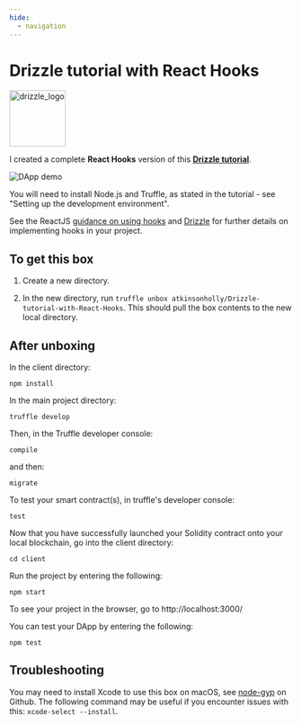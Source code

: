 ```yaml
---
hide:
  - navigation
---
```


# Drizzle tutorial with React Hooks

<img src="https://truffleframework.com/img/drizzle-logomark.svg" alt="drizzle_logo" title="drizzle_logo" width="100" />

I created a complete **React Hooks** version of this [**Drizzle tutorial**](https://www.trufflesuite.com/tutorials/getting-started-with-drizzle-and-react).

![DApp demo](https://media.giphy.com/media/TdQVda1SmPNaU2gN4J/giphy.gif)

You will need to install Node.js and Truffle, as stated in the tutorial - see "Setting up the development environment".

See the ReactJS [guidance on using hooks](https://reactjs.org/docs/hooks-reference.html) and [Drizzle](https://www.trufflesuite.com/drizzle) for further details on implementing hooks in your project.

## To get this box ##

1. Create a new directory.

2. In the new directory, run ```truffle unbox atkinsonholly/Drizzle-tutorial-with-React-Hooks```. This should pull the box contents to the new local directory.

## After unboxing ##

In the client directory:

```
npm install
```


In the main project directory:

```
truffle develop
```

Then, in the Truffle developer console: 
```
compile
```

and then:
```
migrate
```

To test your smart contract(s), in truffle's developer console:
```
test
```

Now that you have successfully launched your Solidity contract onto your local blockchain, go into the client directory:

```
cd client
```

Run the project by entering the following:

```
npm start
```

To see your project in the browser, go to http://localhost:3000/

You can test your DApp by entering the following:

```
npm test
```

## Troubleshooting ##

You may need to install Xcode to use this box on macOS, see [node-gyp](https://github.com/nodejs/node-gyp) on Github. 
The following command may be useful if you encounter issues with this: ```xcode-select --install```.
